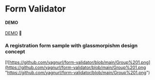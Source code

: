 # Form Validator

#### DEMO

[DEMO](https://javascriptformvalidator.netlify.app) 👀

### A registration form sample with glassmorpishm design concept

[![https://github.com/yagnurl/form-validator/blob/main/Group%201.png](https://github.com/yagnurl/form-validator/blob/main/Group%201.png "https://github.com/yagnurl/form-validator/blob/main/Group%201.png")

